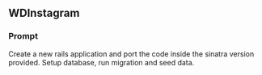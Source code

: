 ## WDInstagram

### Prompt
Create a new rails application and port the code inside the sinatra version provided.
Setup database, run migration and seed data.
